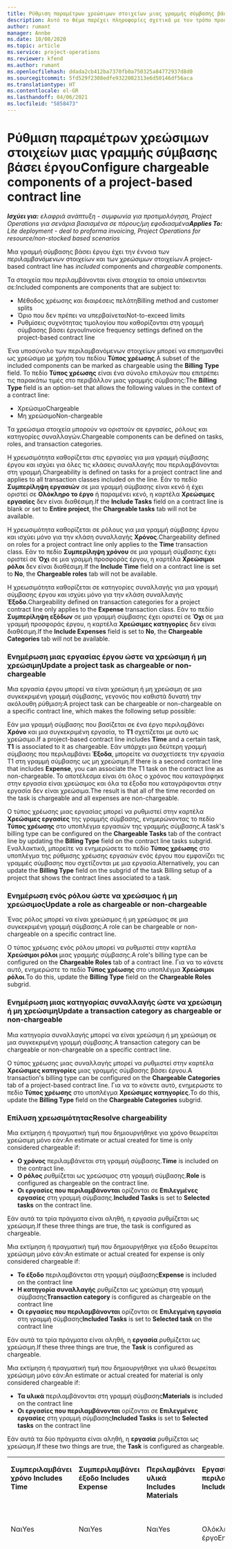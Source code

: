 ```yaml
---
title: Ρύθμιση παραμέτρων χρεώσιμων στοιχείων μιας γραμμής σύμβασης βάσει έργου
description: Αυτό το θέμα παρέχει πληροφορίες σχετικά με τον τρόπο προσθήκης χρεώσιμων στοιχείων σε γραμμές σύμβασης στο Project Operations.
author: rumant
manager: Annbe
ms.date: 10/08/2020
ms.topic: article
ms.service: project-operations
ms.reviewer: kfend
ms.author: rumant
ms.openlocfilehash: ddada2cb412ba7370fb0a750325a84772937d8d0
ms.sourcegitcommit: 5fd529f2308edfe9322082313e6d50146df56aca
ms.translationtype: HT
ms.contentlocale: el-GR
ms.lasthandoff: 04/06/2021
ms.locfileid: "5858473"
---
```

# <a name="configure-chargeable-components-of-a-project-based-contract-line"></a><span data-ttu-id="ee136-103">Ρύθμιση παραμέτρων χρεώσιμων στοιχείων μιας γραμμής σύμβασης βάσει έργου</span><span class="sxs-lookup"><span data-stu-id="ee136-103">Configure chargeable components of a project-based contract line</span></span>

<span data-ttu-id="ee136-104">_**Ισχύει για:** ελαφριά ανάπτυξη - συμφωνία για προτιμολόγηση, Project Operations για σενάρια βασισμένα σε πόρους/μη εφοδιασμένα_</span><span class="sxs-lookup"><span data-stu-id="ee136-104">_**Applies To:** Lite deployment - deal to proforma invoicing, Project Operations for resource/non-stocked based scenarios_</span></span>

<span data-ttu-id="ee136-105">Μια γραμμή σύμβασης βάσει έργου έχει την έννοια των *περιλαμβανόμενων* στοιχείων και των *χρεώσιμων* στοιχείων.</span><span class="sxs-lookup"><span data-stu-id="ee136-105">A project-based contract line has *included* components and *chargeable* components.</span></span>

<span data-ttu-id="ee136-106">Τα στοιχεία που περιλαμβάνονται είναι στοιχεία τα οποία υπόκεινται σε:</span><span class="sxs-lookup"><span data-stu-id="ee136-106">Included components are components that are subject to:</span></span>

  - <span data-ttu-id="ee136-107">Μέθοδος χρέωσης και διαιρέσεις πελάτη</span><span class="sxs-lookup"><span data-stu-id="ee136-107">Billing method and customer splits</span></span>
  - <span data-ttu-id="ee136-108">Όριο που δεν πρέπει να υπερβαίνεται</span><span class="sxs-lookup"><span data-stu-id="ee136-108">Not-to-exceed limits</span></span> 
  - <span data-ttu-id="ee136-109">Ρυθμίσεις συχνότητας τιμολογίου που καθορίζονται στη γραμμή σύμβασης βάσει έργου</span><span class="sxs-lookup"><span data-stu-id="ee136-109">Invoice frequency settings defined on the project-based contract line</span></span>

<span data-ttu-id="ee136-110">Ένα υποσύνολο των περιλαμβανόμενων στοιχείων μπορεί να επισημανθεί ως χρεώσιμο με χρήση του πεδίου **Τύπος χρέωσης**.</span><span class="sxs-lookup"><span data-stu-id="ee136-110">A subset of the included components can be marked as chargeable using the **Billing Type** field.</span></span> <span data-ttu-id="ee136-111">Το πεδίο **Τύπος χρέωσης** είναι ένα σύνολο επιλογών που επιτρέπει τις παρακάτω τιμές στο περιβάλλον μιας γραμμής σύμβασης:</span><span class="sxs-lookup"><span data-stu-id="ee136-111">The **Billing Type** field is an option-set that allows the following values in the context of a contract line:</span></span>

  - <span data-ttu-id="ee136-112">Χρεώσιμο</span><span class="sxs-lookup"><span data-stu-id="ee136-112">Chargeable</span></span>
  - <span data-ttu-id="ee136-113">Μη χρεώσιμο</span><span class="sxs-lookup"><span data-stu-id="ee136-113">Non-chargeable</span></span>

<span data-ttu-id="ee136-114">Τα χρεώσιμα στοιχεία μπορούν να οριστούν σε εργασίες, ρόλους και κατηγορίες συναλλαγών.</span><span class="sxs-lookup"><span data-stu-id="ee136-114">Chargeable components can be defined on tasks, roles, and transaction categories.</span></span>

<span data-ttu-id="ee136-115">Η χρεωσιμότητα καθορίζεται στις εργασίες για μια γραμμή σύμβασης έργου και ισχύει για όλες τις κλάσεις συναλλαγής που περιλαμβάνονται στη γραμμή.</span><span class="sxs-lookup"><span data-stu-id="ee136-115">Chargeability is defined on tasks for a project contract line and applies to all transaction classes included on the line.</span></span> <span data-ttu-id="ee136-116">Εάν το πεδίο **Συμπερίληψη εργασιών** σε μια γραμμή σύμβασης είναι κενό ή έχει οριστεί σε **Ολόκληρο το έργο** ή παραμένει κενό, η καρτέλα **Χρεώσιμες εργασίες** δεν είναι διαθέσιμη.</span><span class="sxs-lookup"><span data-stu-id="ee136-116">If the **Include Tasks** field on a contract line is blank or set to **Entire project**, the **Chargeable tasks** tab will not be available.</span></span>

<span data-ttu-id="ee136-117">Η χρεωσιμότητα καθορίζεται σε ρόλους για μια γραμμή σύμβασης έργου και ισχύει μόνο για την κλάση συναλλαγής **Χρόνος**.</span><span class="sxs-lookup"><span data-stu-id="ee136-117">Chargeability defined on roles for a project contract line only applies to the **Time** transaction class.</span></span> <span data-ttu-id="ee136-118">Εάν το πεδίο **Συμπερίληψη χρόνου** σε μια γραμμή σύμβασης έχει οριστεί σε **Όχι** σε μια γραμμή προσφοράς έργου, η καρτέλα **Χρεώσιμοι ρόλοι** δεν είναι διαθέσιμη.</span><span class="sxs-lookup"><span data-stu-id="ee136-118">If the **Include Time** field on a contract line is set to **No**, the **Chargeable roles** tab will not be available.</span></span>

<span data-ttu-id="ee136-119">Η χρεωσιμότητα καθορίζεται σε κατηγορίες συναλλαγής για μια γραμμή σύμβασης έργου και ισχύει μόνο για την κλάση συναλλαγής **Έξοδο**.</span><span class="sxs-lookup"><span data-stu-id="ee136-119">Chargeability defined on transaction categories for a project contract line only applies to the **Expense** transaction class.</span></span> <span data-ttu-id="ee136-120">Εάν το πεδίο **Συμπερίληψη εξόδων** σε μια γραμμή σύμβασης έχει οριστεί σε **Όχι** σε μια γραμμή προσφοράς έργου, η καρτέλα **Χρεώσιμες κατηγορίες** δεν είναι διαθέσιμη.</span><span class="sxs-lookup"><span data-stu-id="ee136-120">If the **Include Expenses** field is set to **No**, the **Chargeable Categories** tab will not be available.</span></span>

### <a name="update-a-project-task-as-chargeable-or-non-chargeable"></a><span data-ttu-id="ee136-121">Ενημέρωση μιας εργασίας έργου ώστε να χρεώσιμη ή μη χρεώσιμη</span><span class="sxs-lookup"><span data-stu-id="ee136-121">Update a project task as chargeable or non-chargeable</span></span>

<span data-ttu-id="ee136-122">Μια εργασία έργου μπορεί να είναι χρεώσιμη ή μη χρεώσιμη σε μια συγκεκριμένη γραμμή σύμβασης, γεγονός που καθιστά δυνατή την ακόλουθη ρύθμιση:</span><span class="sxs-lookup"><span data-stu-id="ee136-122">A project task can be chargeable or non-chargeable on a specific contract line, which makes the following setup possible:</span></span>

<span data-ttu-id="ee136-123">Εάν μια γραμμή σύμβασης που βασίζεται σε ένα έργο περιλαμβάνει **Χρόνο** και μια συγκεκριμένη εργασία, το **Τ1** σχετίζεται με αυτό ως χρεώσιμο.</span><span class="sxs-lookup"><span data-stu-id="ee136-123">If a project-based contract line includes **Time** and a certain task, **T1** is associated to it as chargeable.</span></span> <span data-ttu-id="ee136-124">Εάν υπάρχει μια δεύτερη γραμμή σύμβασης που περιλαμβάνει **Έξοδα**, μπορείτε να συσχετίσετε την εργασία Τ1 στη γραμμή σύμβασης ως μη χρεώσιμη.</span><span class="sxs-lookup"><span data-stu-id="ee136-124">If there is a second contract line that includes **Expense**, you can associate the T1 task on the contract line as non-chargeable.</span></span> <span data-ttu-id="ee136-125">Το αποτέλεσμα είναι ότι όλος ο χρόνος που καταγράφηκε στην εργασία είναι χρεώσιμος και όλα τα έξοδα που καταγράφονται στην εργασία δεν είναι χρεώσιμα.</span><span class="sxs-lookup"><span data-stu-id="ee136-125">The result is that all of the time recorded on the task is chargeable and all expenses are non-chargeable.</span></span>

<span data-ttu-id="ee136-126">Ο τύπος χρέωσης μιας εργασίας μπορεί να ρυθμιστεί στην καρτέλα **Χρεώσιμες εργασίες** της γραμμής σύμβασης, ενημερώνοντας το πεδίο **Τύπος χρέωσης** στο υποπλέγμα εργασιών της γραμμής σύμβασης.</span><span class="sxs-lookup"><span data-stu-id="ee136-126">A task's billing type can be configured on the **Chargeable Tasks** tab of the contract line by updating the **Billing Type** field on the contract line tasks subgrid.</span></span> <span data-ttu-id="ee136-127">Εναλλακτικά, μπορείτε να ενημερώσετε το πεδίο **Τύπος χρέωσης** στο υποπλέγμα της ρύθμισης χρέωσης εργασιών ενός έργου που εμφανίζει τις γραμμές σύμβασης που σχετίζονται με μια εργασία.</span><span class="sxs-lookup"><span data-stu-id="ee136-127">Alternatively, you can update the **Billing Type** field on the subgrid of the task Billing setup of a project that shows the contract lines associated to a task.</span></span>

### <a name="update-a-role-as-chargeable-or-non-chargeable"></a><span data-ttu-id="ee136-128">Ενημέρωση ενός ρόλου ώστε να χρεώσιμος ή μη χρεώσιμος</span><span class="sxs-lookup"><span data-stu-id="ee136-128">Update a role as chargeable or non-chargeable</span></span>

<span data-ttu-id="ee136-129">Ένας ρόλος μπορεί να είναι χρεώσιμος ή μη χρεώσιμος σε μια συγκεκριμένη γραμμή σύμβασης.</span><span class="sxs-lookup"><span data-stu-id="ee136-129">A role can be chargeable or non-chargeable on a specific contract line.</span></span>

<span data-ttu-id="ee136-130">Ο τύπος χρέωσης ενός ρόλου μπορεί να ρυθμιστεί στην καρτέλα **Χρεώσιμοι ρόλοι** μιας γραμμής σύμβασης.</span><span class="sxs-lookup"><span data-stu-id="ee136-130">A role's billing type can be configured on the **Chargeable Roles** tab of a contract line.</span></span> <span data-ttu-id="ee136-131">Για να το κάνετε αυτό, ενημερώστε το πεδίο **Τύπος χρέωσης** στο υποπλέγμα **Χρεώσιμοι ρόλοι**.</span><span class="sxs-lookup"><span data-stu-id="ee136-131">To do this, update the **Billing Type** field on the **Chargeable Roles** subgrid.</span></span>

### <a name="update-a-transaction-category-as-chargeable-or-non-chargeable"></a><span data-ttu-id="ee136-132">Ενημέρωση μιας κατηγορίας συναλλαγής ώστε να χρεώσιμη ή μη χρεώσιμη</span><span class="sxs-lookup"><span data-stu-id="ee136-132">Update a transaction category as chargeable or non-chargeable</span></span>

<span data-ttu-id="ee136-133">Μια κατηγορία συναλλαγής μπορεί να είναι χρεώσιμη ή μη χρεώσιμη σε μια συγκεκριμένη γραμμή σύμβασης.</span><span class="sxs-lookup"><span data-stu-id="ee136-133">A transaction category can be chargeable or non-chargeable on a specific contract line.</span></span>

<span data-ttu-id="ee136-134">Ο τύπος χρέωσης μιας συναλλαγής μπορεί να ρυθμιστεί στην καρτέλα **Χρεώσιμες κατηγορίες** μιας γραμμής σύμβασης βάσει έργου.</span><span class="sxs-lookup"><span data-stu-id="ee136-134">A transaction's billing type can be configured on the **Chargeable Categories** tab of a project-based contract line.</span></span> <span data-ttu-id="ee136-135">Για να το κάνετε αυτό, ενημερώστε το πεδίο **Τύπος χρέωσης** στο υποπλέγμα **Χρεώσιμες κατηγορίες**.</span><span class="sxs-lookup"><span data-stu-id="ee136-135">To do this, update the **Billing Type** field on the **Chargeable Categories** subgrid.</span></span>

### <a name="resolve-chargeability"></a><span data-ttu-id="ee136-136">Επίλυση χρεωσιμότητας</span><span class="sxs-lookup"><span data-stu-id="ee136-136">Resolve chargeability</span></span>

<span data-ttu-id="ee136-137">Μια εκτίμηση ή πραγματική τιμή που δημιουργήθηκε για χρόνο θεωρείται χρεώσιμη μόνο εάν:</span><span class="sxs-lookup"><span data-stu-id="ee136-137">An estimate or actual created for time is only considered chargeable if:</span></span>

   - <span data-ttu-id="ee136-138">**Ο χρόνος** περιλαμβάνεται στη γραμμή σύμβασης.</span><span class="sxs-lookup"><span data-stu-id="ee136-138">**Time** is included on the contract line.</span></span>
   - <span data-ttu-id="ee136-139">**Ο ρόλος** ρυθμίζεται ως χρεώσιμος στη γραμμή σύμβασης.</span><span class="sxs-lookup"><span data-stu-id="ee136-139">**Role** is configured as chargeable on the contract line.</span></span>
   - <span data-ttu-id="ee136-140">**Οι εργασίες που περιλαμβάνονται** ορίζονται σε **Επιλεγμένες εργασίες** στη γραμμή σύμβασης.</span><span class="sxs-lookup"><span data-stu-id="ee136-140">**Included Tasks** is set to **Selected tasks** on the contract line.</span></span>
 
 <span data-ttu-id="ee136-141">Εάν αυτά τα τρία πράγματα είναι αληθή, η εργασία ρυθμίζεται ως χρεώσιμη.</span><span class="sxs-lookup"><span data-stu-id="ee136-141">If these three things are true, the task is configured as chargeable.</span></span> 

<span data-ttu-id="ee136-142">Μια εκτίμηση ή πραγματική τιμή που δημιουργήθηκε για έξοδο θεωρείται χρεώσιμη μόνο εάν:</span><span class="sxs-lookup"><span data-stu-id="ee136-142">An estimate or actual created for expense is only considered chargeable if:</span></span>

   - <span data-ttu-id="ee136-143">**Το έξοδο** περιλαμβάνεται στη γραμμή σύμβασης</span><span class="sxs-lookup"><span data-stu-id="ee136-143">**Expense** is included on the contract line</span></span>
   - <span data-ttu-id="ee136-144">**Η κατηγορία συναλλαγής** ρυθμίζεται ως χρεώσιμη στη γραμμή σύμβασης</span><span class="sxs-lookup"><span data-stu-id="ee136-144">**Transaction category** is configured as chargeable on the contract line</span></span>
   - <span data-ttu-id="ee136-145">**Οι εργασίες που περιλαμβάνονται** ορίζονται σε **Επιλεγμένη εργασία** στη γραμμή σύμβασης</span><span class="sxs-lookup"><span data-stu-id="ee136-145">**Included Tasks** is set to **Selected task** on the contract line</span></span>
  
 <span data-ttu-id="ee136-146">Εάν αυτά τα τρία πράγματα είναι αληθή, η **εργασία** ρυθμίζεται ως χρεώσιμη.</span><span class="sxs-lookup"><span data-stu-id="ee136-146">If these three things are true, the **Task** is configured as chargeable.</span></span> 

<span data-ttu-id="ee136-147">Μια εκτίμηση ή πραγματική τιμή που δημιουργήθηκε για υλικό θεωρείται χρεώσιμη μόνο εάν:</span><span class="sxs-lookup"><span data-stu-id="ee136-147">An estimate or actual created for material is only considered chargeable if:</span></span>

   - <span data-ttu-id="ee136-148">**Τα υλικά** περιλαμβάνονται στη γραμμή σύμβασης</span><span class="sxs-lookup"><span data-stu-id="ee136-148">**Materials** is included on the contract line</span></span>
   - <span data-ttu-id="ee136-149">**Οι εργασίες που περιλαμβάνονται** ορίζονται σε **Επιλεγμένες εργασίες** στη γραμμή σύμβασης</span><span class="sxs-lookup"><span data-stu-id="ee136-149">**Included Tasks** is set to **Selected tasks** on the contract line</span></span>

<span data-ttu-id="ee136-150">Εάν αυτά τα δύο πράγματα είναι αληθή, η **εργασία** ρυθμίζεται ως χρεώσιμη.</span><span class="sxs-lookup"><span data-stu-id="ee136-150">If these two things are true, the **Task** is configured as chargeable.</span></span> 

<table border="0" cellspacing="0" cellpadding="0">
    <tbody>
        <tr>
            <td width="70" valign="top">
                <p><span data-ttu-id="ee136-151">
                    <strong>Συμπεριλαμβάνει χρόνο</strong>
                </span><span class="sxs-lookup"><span data-stu-id="ee136-151">
                    <strong>Includes Time</strong>
                </span></span></p>
            </td>
            <td width="78" valign="top">
                <p><span data-ttu-id="ee136-152">
                    <strong>Συμπεριλαμβάνει έξοδο</strong>
                    <strong></strong>
                </span><span class="sxs-lookup"><span data-stu-id="ee136-152">
                    <strong>Includes Expense</strong>
                    <strong></strong>
                </span></span></p>
            </td>
            <td width="63" valign="top">
                <p><span data-ttu-id="ee136-153">
                    <strong>Περιλαμβάνει υλικά</strong>
                    <strong></strong>
                </span><span class="sxs-lookup"><span data-stu-id="ee136-153">
                    <strong>Includes Materials</strong>
                    <strong></strong>
                </span></span></p>
            </td>
            <td width="75" valign="top">
                <p><span data-ttu-id="ee136-154">
                    <strong>Εργασίες που περιλαμβάνονται</strong>
                    <strong></strong>
                </span><span class="sxs-lookup"><span data-stu-id="ee136-154">
                    <strong>Included Tasks</strong>
                    <strong></strong>
                </span></span></p>
            </td>
            <td width="65" valign="top">
                <p><span data-ttu-id="ee136-155">
                    <strong>Ρόλος</strong>
                    <strong></strong>
                </span><span class="sxs-lookup"><span data-stu-id="ee136-155">
                    <strong>Role</strong>
                    <strong></strong>
                </span></span></p>
            </td>
            <td width="70" valign="top">
                <p><span data-ttu-id="ee136-156">
                    <strong>Κατηγορία</strong>
                    <strong></strong>
                </span><span class="sxs-lookup"><span data-stu-id="ee136-156">
                    <strong>Category</strong>
                    <strong></strong>
                </span></span></p>
            </td>
            <td width="65" valign="top">
                <p><span data-ttu-id="ee136-157">
                    <strong>Κλείσιμο εργασίας</strong>
                    <strong></strong>
                </span><span class="sxs-lookup"><span data-stu-id="ee136-157">
                    <strong>Task</strong>
                    <strong></strong>
                </span></span></p>
            </td>
            <td width="350" valign="top">
                <p><span data-ttu-id="ee136-158">
                    <strong>Επίδραση δυνατότητας χρέωσης</strong>
                </span><span class="sxs-lookup"><span data-stu-id="ee136-158">
                    <strong>Chargeability impact</strong>
                </span></span></p>
            </td>
        </tr>
        <tr>
            <td width="70" valign="top">
                <p>
<span data-ttu-id="ee136-159">Ναι</span><span class="sxs-lookup"><span data-stu-id="ee136-159">Yes</span></span> </p>
            </td>
            <td width="78" valign="top">
                <p>
<span data-ttu-id="ee136-160">Ναι</span><span class="sxs-lookup"><span data-stu-id="ee136-160">Yes</span></span> </p>
            </td>
            <td width="63" valign="top">
                <p>
<span data-ttu-id="ee136-161">Ναι</span><span class="sxs-lookup"><span data-stu-id="ee136-161">Yes</span></span> </p>
            </td>
            <td width="75" valign="top">
                <p>
<span data-ttu-id="ee136-162">Ολόκληρο το έργο</span><span class="sxs-lookup"><span data-stu-id="ee136-162">Entire Project</span></span> </p>
            </td>
            <td width="65" valign="top">
                <p>
<span data-ttu-id="ee136-163">Χρεώσιμο</span><span class="sxs-lookup"><span data-stu-id="ee136-163">Chargeable</span></span> </p>
            </td>
            <td width="70" valign="top">
                <p>
<span data-ttu-id="ee136-164">Χρεώσιμο</span><span class="sxs-lookup"><span data-stu-id="ee136-164">Chargeable</span></span> </p>
            </td>
            <td width="65" valign="top">
                <p>
<span data-ttu-id="ee136-165">Δεν μπορεί να οριστεί</span><span class="sxs-lookup"><span data-stu-id="ee136-165">Can't be set</span></span> </p>
            </td>
            <td width="350" valign="top">
                <p>
<span data-ttu-id="ee136-166">Τιμολόγηση σε μια πραγματική τιμή χρόνου: <strong>Χρεώσιμη</strong>
                </span><span class="sxs-lookup"><span data-stu-id="ee136-166">Billing on a time actual: <strong>Chargeable</strong>
                </span></span></p>
                <p>
<span data-ttu-id="ee136-167">Τύπος τιμολόγησης σε πραγματική τιμή εξόδου: <strong>Χρεώσιμη</strong>
                </span><span class="sxs-lookup"><span data-stu-id="ee136-167">Billing type on expense actual: <strong>Chargeable</strong>
                </span></span></p>
                <p>
<span data-ttu-id="ee136-168">Τύπος τιμολόγησης σε πραγματική τιμή υλικού: <strong>Χρεώσιμη</strong>
                </span><span class="sxs-lookup"><span data-stu-id="ee136-168">Billing type on material actual: <strong>Chargeable</strong>
                </span></span></p>
            </td>
        </tr>
        <tr>
            <td width="70" valign="top">
                <p>
<span data-ttu-id="ee136-169">Ναι</span><span class="sxs-lookup"><span data-stu-id="ee136-169">Yes</span></span> </p>
            </td>
            <td width="78" valign="top">
                <p>
<span data-ttu-id="ee136-170">Ναι</span><span class="sxs-lookup"><span data-stu-id="ee136-170">Yes</span></span> </p>
            </td>
            <td width="63" valign="top">
                <p>
<span data-ttu-id="ee136-171">Ναι</span><span class="sxs-lookup"><span data-stu-id="ee136-171">Yes</span></span> </p>
            </td>
            <td width="75" valign="top">
                <p>
<span data-ttu-id="ee136-172">Επιλεγμένες εργασίες μόνο</span><span class="sxs-lookup"><span data-stu-id="ee136-172">Selected tasks only</span></span> </p>
            </td>
            <td width="65" valign="top">
                <p>
<span data-ttu-id="ee136-173">Χρεώσιμο</span><span class="sxs-lookup"><span data-stu-id="ee136-173">Chargeable</span></span> </p>
            </td>
            <td width="70" valign="top">
                <p>
<span data-ttu-id="ee136-174">Χρεώσιμο</span><span class="sxs-lookup"><span data-stu-id="ee136-174">Chargeable</span></span> </p>
            </td>
            <td width="65" valign="top">
                <p>
<span data-ttu-id="ee136-175">Χρεώσιμο</span><span class="sxs-lookup"><span data-stu-id="ee136-175">Chargeable</span></span> </p>
            </td>
            <td width="350" valign="top">
                <p>
<span data-ttu-id="ee136-176">Τιμολόγηση σε μια πραγματική τιμή χρόνου: <strong>Χρεώσιμη</strong>
                </span><span class="sxs-lookup"><span data-stu-id="ee136-176">Billing on a time actual: <strong>Chargeable</strong>
                </span></span></p>
                <p>
<span data-ttu-id="ee136-177">Τύπος τιμολόγησης σε πραγματική τιμή εξόδου: <strong>Χρεώσιμη</strong>
                </span><span class="sxs-lookup"><span data-stu-id="ee136-177">Billing type on expense actual: <strong>Chargeable</strong>
                </span></span></p>
                <p>
<span data-ttu-id="ee136-178">Τύπος τιμολόγησης σε πραγματική τιμή υλικού: <strong>Χρεώσιμη</strong>
                </span><span class="sxs-lookup"><span data-stu-id="ee136-178">Billing type on material actual: <strong>Chargeable</strong>
                </span></span></p>
            </td>
        </tr>
        <tr>
            <td width="70" valign="top">
                <p>
<span data-ttu-id="ee136-179">Ναι</span><span class="sxs-lookup"><span data-stu-id="ee136-179">Yes</span></span> </p>
            </td>
            <td width="78" valign="top">
                <p>
<span data-ttu-id="ee136-180">Ναι</span><span class="sxs-lookup"><span data-stu-id="ee136-180">Yes</span></span> </p>
            </td>
            <td width="63" valign="top">
                <p>
<span data-ttu-id="ee136-181">Ναι</span><span class="sxs-lookup"><span data-stu-id="ee136-181">Yes</span></span> </p>
            </td>
            <td width="75" valign="top">
                <p>
<span data-ttu-id="ee136-182">Επιλεγμένες εργασίες μόνο</span><span class="sxs-lookup"><span data-stu-id="ee136-182">Selected tasks only</span></span> </p>
            </td>
            <td width="65" valign="top">
                <p><span data-ttu-id="ee136-183">
                    <strong>Μη χρεώσιμο</strong>
                </span><span class="sxs-lookup"><span data-stu-id="ee136-183">
                    <strong>Non - Chargeable</strong>
                </span></span></p>
            </td>
            <td width="70" valign="top">
                <p>
<span data-ttu-id="ee136-184">Χρεώσιμο</span><span class="sxs-lookup"><span data-stu-id="ee136-184">Chargeable</span></span> </p>
            </td>
            <td width="65" valign="top">
                <p>
<span data-ttu-id="ee136-185">Χρεώσιμο</span><span class="sxs-lookup"><span data-stu-id="ee136-185">Chargeable</span></span> </p>
            </td>
            <td width="350" valign="top">
                <p>
<span data-ttu-id="ee136-186">Τιμολόγηση σε πραγματική τιμή χρόνου: <strong>Μη χρεώσιμη</strong>
                </span><span class="sxs-lookup"><span data-stu-id="ee136-186">Billing on a time actual: <strong>Non-Chargeable</strong>
                </span></span></p>
                <p>
<span data-ttu-id="ee136-187">Τύπος χρέωσης με πραγματική δαπάνη: Χρεώσιμο</span><span class="sxs-lookup"><span data-stu-id="ee136-187">Billing type on expense actual: Chargeable</span></span> </p>
                <p>
<span data-ttu-id="ee136-188">Τύπος τιμολόγησης σε πραγματική τιμή υλικού: Χρεώσιμη</span><span class="sxs-lookup"><span data-stu-id="ee136-188">Billing type on material actual: Chargeable</span></span> </p>
            </td>
        </tr>
        <tr>
            <td width="70" valign="top">
                <p>
<span data-ttu-id="ee136-189">Ναι</span><span class="sxs-lookup"><span data-stu-id="ee136-189">Yes</span></span> </p>
            </td>
            <td width="78" valign="top">
                <p>
<span data-ttu-id="ee136-190">Ναι</span><span class="sxs-lookup"><span data-stu-id="ee136-190">Yes</span></span> </p>
            </td>
            <td width="63" valign="top">
                <p>
<span data-ttu-id="ee136-191">Ναι</span><span class="sxs-lookup"><span data-stu-id="ee136-191">Yes</span></span> </p>
            </td>
            <td width="75" valign="top">
                <p>
<span data-ttu-id="ee136-192">Επιλεγμένες εργασίες μόνο</span><span class="sxs-lookup"><span data-stu-id="ee136-192">Selected tasks only</span></span> </p>
            </td>
            <td width="65" valign="top">
                <p>
<span data-ttu-id="ee136-193">Χρεώσιμο</span><span class="sxs-lookup"><span data-stu-id="ee136-193">Chargeable</span></span> </p>
            </td>
            <td width="70" valign="top">
                <p>
<span data-ttu-id="ee136-194">Χρεώσιμο</span><span class="sxs-lookup"><span data-stu-id="ee136-194">Chargeable</span></span> </p>
            </td>
            <td width="65" valign="top">
                <p><span data-ttu-id="ee136-195">
                    <strong>Μη χρεώσιμο</strong>
                </span><span class="sxs-lookup"><span data-stu-id="ee136-195">
                    <strong>Non-Chargeable</strong>
                </span></span></p>
            </td>
            <td width="350" valign="top">
                <p>
<span data-ttu-id="ee136-196">Τιμολόγηση σε πραγματική τιμή χρόνου: <strong>Μη χρεώσιμη</strong>
                </span><span class="sxs-lookup"><span data-stu-id="ee136-196">Billing on a time actual: <strong>Non-Chargeable</strong>
                </span></span></p>
                <p>
<span data-ttu-id="ee136-197">Τύπος τιμολόγησης σε πραγματική τιμή εξόδου: <strong>Μη χρεώσιμη</strong>
                </span><span class="sxs-lookup"><span data-stu-id="ee136-197">Billing type on expense actual: <strong>Non-Chargeable</strong>
                </span></span></p>
                <p>
<span data-ttu-id="ee136-198">Τύπος τιμολόγησης σε πραγματική τιμή υλικού: <strong>Μη χρεώσιμη</strong>
                </span><span class="sxs-lookup"><span data-stu-id="ee136-198">Billing type on material actual: <strong>Non-Chargeable</strong>
                </span></span></p>
            </td>
        </tr>
        <tr>
            <td width="70" valign="top">
                <p>
<span data-ttu-id="ee136-199">Ναι</span><span class="sxs-lookup"><span data-stu-id="ee136-199">Yes</span></span> </p>
            </td>
            <td width="78" valign="top">
                <p>
<span data-ttu-id="ee136-200">Ναι</span><span class="sxs-lookup"><span data-stu-id="ee136-200">Yes</span></span> </p>
            </td>
            <td width="63" valign="top">
                <p>
<span data-ttu-id="ee136-201">Ναι</span><span class="sxs-lookup"><span data-stu-id="ee136-201">Yes</span></span> </p>
            </td>
            <td width="75" valign="top">
                <p>
<span data-ttu-id="ee136-202">Επιλεγμένες εργασίες μόνο</span><span class="sxs-lookup"><span data-stu-id="ee136-202">Selected tasks only</span></span> </p>
            </td>
            <td width="65" valign="top">
                <p><span data-ttu-id="ee136-203">
                    <strong>Μη χρεώσιμο</strong>
                </span><span class="sxs-lookup"><span data-stu-id="ee136-203">
                    <strong>Non-Chargeable</strong>
                </span></span></p>
            </td>
            <td width="70" valign="top">
                <p>
<span data-ttu-id="ee136-204">Χρεώσιμο</span><span class="sxs-lookup"><span data-stu-id="ee136-204">Chargeable</span></span> </p>
            </td>
            <td width="65" valign="top">
                <p><span data-ttu-id="ee136-205">
                    <strong>Μη χρεώσιμο</strong>
                </span><span class="sxs-lookup"><span data-stu-id="ee136-205">
                    <strong>Non- Chargeable</strong>
                </span></span></p>
            </td>
            <td width="350" valign="top">
                <p>
<span data-ttu-id="ee136-206">Τιμολόγηση σε πραγματική τιμή χρόνου: <strong>Μη χρεώσιμη</strong>
                </span><span class="sxs-lookup"><span data-stu-id="ee136-206">Billing on a time actual: <strong>Non-Chargeable</strong>
                </span></span></p>
                <p>
<span data-ttu-id="ee136-207">Τύπος τιμολόγησης σε πραγματική τιμή εξόδου: <strong>Μη χρεώσιμη</strong>
                </span><span class="sxs-lookup"><span data-stu-id="ee136-207">Billing type on expense actual: <strong>Non-Chargeable</strong>
                </span></span></p>
                <p>
<span data-ttu-id="ee136-208">Τύπος τιμολόγησης σε πραγματική τιμή υλικού: <strong>Μη χρεώσιμη</strong>
                </span><span class="sxs-lookup"><span data-stu-id="ee136-208">Billing type on material actual: <strong> Non-Chargeable</strong>
                </span></span></p>
            </td>
        </tr>
        <tr>
            <td width="70" valign="top">
                <p>
<span data-ttu-id="ee136-209">Ναι</span><span class="sxs-lookup"><span data-stu-id="ee136-209">Yes</span></span> </p>
            </td>
            <td width="78" valign="top">
                <p>
<span data-ttu-id="ee136-210">Ναι</span><span class="sxs-lookup"><span data-stu-id="ee136-210">Yes</span></span> </p>
            </td>
            <td width="63" valign="top">
                <p>
<span data-ttu-id="ee136-211">Ναι</span><span class="sxs-lookup"><span data-stu-id="ee136-211">Yes</span></span> </p>
            </td>
            <td width="75" valign="top">
                <p>
<span data-ttu-id="ee136-212">Επιλεγμένες εργασίες μόνο</span><span class="sxs-lookup"><span data-stu-id="ee136-212">Selected tasks only</span></span> </p>
            </td>
            <td width="65" valign="top">
                <p><span data-ttu-id="ee136-213">
                    <strong>Μη χρεώσιμο</strong>
                </span><span class="sxs-lookup"><span data-stu-id="ee136-213">
                    <strong>Non-Chargeable</strong>
                </span></span></p>
            </td>
            <td width="70" valign="top">
                <p><span data-ttu-id="ee136-214">
                    <strong>Μη χρεώσιμο</strong>
                </span><span class="sxs-lookup"><span data-stu-id="ee136-214">
                    <strong>Non-Chargeable</strong>
                </span></span></p>
            </td>
            <td width="65" valign="top">
                <p>
<span data-ttu-id="ee136-215">Χρεώσιμο</span><span class="sxs-lookup"><span data-stu-id="ee136-215">Chargeable</span></span> </p>
            </td>
            <td width="350" valign="top">
                <p>
<span data-ttu-id="ee136-216">Τιμολόγηση σε πραγματική τιμή χρόνου: <strong>Μη χρεώσιμη</strong>
                </span><span class="sxs-lookup"><span data-stu-id="ee136-216">Billing on a time actual: <strong>Non-Chargeable</strong>
                </span></span></p>
                <p>
<span data-ttu-id="ee136-217">Τύπος τιμολόγησης σε πραγματική τιμή εξόδου: <strong> Μη χρεώσιμη</strong>
                </span><span class="sxs-lookup"><span data-stu-id="ee136-217">Billing type on expense actual: <strong> Non-Chargeable</strong>
                </span></span></p>
                <p>
<span data-ttu-id="ee136-218">Τύπος τιμολόγησης σε πραγματική τιμή υλικού: Χρεώσιμη</span><span class="sxs-lookup"><span data-stu-id="ee136-218">Billing type on material actual: Chargeable</span></span> </p>
            </td>
        </tr>
        <tr>
            <td width="70" valign="top">
                <p><span data-ttu-id="ee136-219">
                    <strong>No</strong>
                </span><span class="sxs-lookup"><span data-stu-id="ee136-219">
                    <strong>No</strong>
                </span></span></p>
            </td>
            <td width="78" valign="top">
                <p>
<span data-ttu-id="ee136-220">Ναι</span><span class="sxs-lookup"><span data-stu-id="ee136-220">Yes</span></span> </p>
            </td>
            <td width="63" valign="top">
                <p>
<span data-ttu-id="ee136-221">Ναι</span><span class="sxs-lookup"><span data-stu-id="ee136-221">Yes</span></span> </p>
            </td>
            <td width="75" valign="top">
                <p>
<span data-ttu-id="ee136-222">Ολόκληρο το έργο</span><span class="sxs-lookup"><span data-stu-id="ee136-222">Entire Project</span></span> </p>
            </td>
            <td width="65" valign="top">
                <p>
<span data-ttu-id="ee136-223">Δεν μπορεί να οριστεί</span><span class="sxs-lookup"><span data-stu-id="ee136-223">Can't be set</span></span> </p>
            </td>
            <td width="70" valign="top">
                <p><span data-ttu-id="ee136-224">
                    <strong>Χρεώσιμο</strong>
                </span><span class="sxs-lookup"><span data-stu-id="ee136-224">
                    <strong>Chargeable</strong>
                </span></span></p>
            </td>
            <td width="65" valign="top">
                <p>
<span data-ttu-id="ee136-225">Δεν μπορεί να οριστεί</span><span class="sxs-lookup"><span data-stu-id="ee136-225">Can't be set</span></span> </p>
            </td>
            <td width="350" valign="top">
                <p>
<span data-ttu-id="ee136-226">Τιμολόγηση σε πραγματική τιμή χρόνου: <strong>Μη διαθέσιμο</strong>
                </span><span class="sxs-lookup"><span data-stu-id="ee136-226">Billing on a time actual: <strong>Not available</strong>
                </span></span></p>
                <p>
<span data-ttu-id="ee136-227">Τύπος χρέωσης με πραγματική δαπάνη: Χρεώσιμο</span><span class="sxs-lookup"><span data-stu-id="ee136-227">Billing type on expense actual: Chargeable</span></span> </p>
                <p>
<span data-ttu-id="ee136-228">Τύπος τιμολόγησης σε πραγματική τιμή υλικού: Χρεώσιμη</span><span class="sxs-lookup"><span data-stu-id="ee136-228">Billing type on material actual: Chargeable</span></span> </p>
            </td>
        </tr>
        <tr>
            <td width="70" valign="top">
                <p><span data-ttu-id="ee136-229">
                    <strong>No</strong>
                </span><span class="sxs-lookup"><span data-stu-id="ee136-229">
                    <strong>No</strong>
                </span></span></p>
            </td>
            <td width="78" valign="top">
                <p>
<span data-ttu-id="ee136-230">Ναι</span><span class="sxs-lookup"><span data-stu-id="ee136-230">Yes</span></span> </p>
            </td>
            <td width="63" valign="top">
                <p>
<span data-ttu-id="ee136-231">Ναι</span><span class="sxs-lookup"><span data-stu-id="ee136-231">Yes</span></span> </p>
            </td>
            <td width="75" valign="top">
                <p>
<span data-ttu-id="ee136-232">Ολόκληρο το έργο</span><span class="sxs-lookup"><span data-stu-id="ee136-232">Entire Project</span></span> </p>
            </td>
            <td width="65" valign="top">
                <p>
<span data-ttu-id="ee136-233">Δεν μπορεί να οριστεί</span><span class="sxs-lookup"><span data-stu-id="ee136-233">Can't be set</span></span> </p>
            </td>
            <td width="70" valign="top">
                <p><span data-ttu-id="ee136-234">
                    <strong>Μη χρεώσιμο</strong>
                </span><span class="sxs-lookup"><span data-stu-id="ee136-234">
                    <strong>Non-Chargeable</strong>
                </span></span></p>
            </td>
            <td width="65" valign="top">
                <p>
<span data-ttu-id="ee136-235">Δεν μπορεί να οριστεί</span><span class="sxs-lookup"><span data-stu-id="ee136-235">Can't be set</span></span> </p>
            </td>
            <td width="350" valign="top">
                <p>
<span data-ttu-id="ee136-236">Τιμολόγηση σε πραγματική τιμή χρόνου: <strong>Μη διαθέσιμο</strong>
                </span><span class="sxs-lookup"><span data-stu-id="ee136-236">Billing on a time actual: <strong>Not available</strong>
                </span></span></p>
                <p>
<span data-ttu-id="ee136-237">Τύπος τιμολόγησης σε πραγματική τιμή εξόδου: <strong> Μη χρεώσιμη</strong>
                </span><span class="sxs-lookup"><span data-stu-id="ee136-237">Billing type on expense actual: <strong> Non-chargeable</strong>
                </span></span></p>
                <p>
<span data-ttu-id="ee136-238">Τύπος τιμολόγησης σε πραγματική τιμή υλικού: Χρεώσιμη</span><span class="sxs-lookup"><span data-stu-id="ee136-238">Billing type on material actual: Chargeable</span></span> </p>
            </td>
        </tr>
        <tr>
            <td width="70" valign="top">
                <p>
<span data-ttu-id="ee136-239">Ναι</span><span class="sxs-lookup"><span data-stu-id="ee136-239">Yes</span></span> </p>
            </td>
            <td width="78" valign="top">
                <p><span data-ttu-id="ee136-240">
                    <strong>No</strong>
                </span><span class="sxs-lookup"><span data-stu-id="ee136-240">
                    <strong>No</strong>
                </span></span></p>
            </td>
            <td width="63" valign="top">
                <p>
<span data-ttu-id="ee136-241">Ναι</span><span class="sxs-lookup"><span data-stu-id="ee136-241">Yes</span></span> </p>
            </td>
            <td width="75" valign="top">
                <p>
<span data-ttu-id="ee136-242">Ολόκληρο το έργο</span><span class="sxs-lookup"><span data-stu-id="ee136-242">Entire Project</span></span> </p>
            </td>
            <td width="65" valign="top">
                <p>
<span data-ttu-id="ee136-243">Χρεώσιμο</span><span class="sxs-lookup"><span data-stu-id="ee136-243">Chargeable</span></span> </p>
            </td>
            <td width="70" valign="top">
                <p>
<span data-ttu-id="ee136-244">Δεν μπορεί να οριστεί</span><span class="sxs-lookup"><span data-stu-id="ee136-244">Can't be set</span></span> </p>
            </td>
            <td width="65" valign="top">
                <p>
<span data-ttu-id="ee136-245">Δεν μπορεί να οριστεί</span><span class="sxs-lookup"><span data-stu-id="ee136-245">Can't be set</span></span> </p>
            </td>
            <td width="350" valign="top">
                <p>
<span data-ttu-id="ee136-246">Τιμολόγηση σε ένα πραγματικό χρόνο: Χρεώσιμο</span><span class="sxs-lookup"><span data-stu-id="ee136-246">Billing on a time actual: Chargeable</span></span> </p>
                <p>
<span data-ttu-id="ee136-247">Τύπος τιμολόγησης σε πραγματική τιμή εξόδου:<strong> Μη διαθέσιμο</strong>
                </span><span class="sxs-lookup"><span data-stu-id="ee136-247">Billing type on expense actual:<strong> Not available</strong>
                </span></span></p>
                <p>
<span data-ttu-id="ee136-248">Τύπος τιμολόγησης σε πραγματική τιμή υλικού: Χρεώσιμη</span><span class="sxs-lookup"><span data-stu-id="ee136-248">Billing type on material actual: Chargeable</span></span> </p>
            </td>
        </tr>
        <tr>
            <td width="70" valign="top">
                <p>
<span data-ttu-id="ee136-249">Ναι</span><span class="sxs-lookup"><span data-stu-id="ee136-249">Yes</span></span> </p>
            </td>
            <td width="78" valign="top">
                <p><span data-ttu-id="ee136-250">
                    <strong>No</strong>
                </span><span class="sxs-lookup"><span data-stu-id="ee136-250">
                    <strong>No</strong>
                </span></span></p>
            </td>
            <td width="63" valign="top">
                <p>
<span data-ttu-id="ee136-251">Ναι</span><span class="sxs-lookup"><span data-stu-id="ee136-251">Yes</span></span> </p>
            </td>
            <td width="75" valign="top">
                <p>
<span data-ttu-id="ee136-252">Ολόκληρο το έργο</span><span class="sxs-lookup"><span data-stu-id="ee136-252">Entire Project</span></span> </p>
            </td>
            <td width="65" valign="top">
                <p><span data-ttu-id="ee136-253">
                    <strong>Μη χρεώσιμο</strong>
                </span><span class="sxs-lookup"><span data-stu-id="ee136-253">
                    <strong>Non-Chargeable</strong>
                </span></span></p>
            </td>
            <td width="70" valign="top">
                <p>
<span data-ttu-id="ee136-254">Δεν μπορεί να οριστεί</span><span class="sxs-lookup"><span data-stu-id="ee136-254">Can't be set</span></span> </p>
            </td>
            <td width="65" valign="top">
                <p>
<span data-ttu-id="ee136-255">Δεν μπορεί να οριστεί</span><span class="sxs-lookup"><span data-stu-id="ee136-255">Can't be set</span></span> </p>
            </td>
            <td width="350" valign="top">
                <p>
<span data-ttu-id="ee136-256">Τιμολόγηση σε πραγματική τιμή χρόνου: <strong>Μη χρεώσιμη</strong>
                </span><span class="sxs-lookup"><span data-stu-id="ee136-256">Billing on a time actual: <strong>Non-chargeable </strong>
                </span></span></p>
                <p>
<span data-ttu-id="ee136-257">Τύπος τιμολόγησης σε πραγματική τιμή εξόδου:<strong> Μη διαθέσιμο</strong>
                </span><span class="sxs-lookup"><span data-stu-id="ee136-257">Billing type on expense actual:<strong> Not available</strong>
                </span></span></p>
                <p>
<span data-ttu-id="ee136-258">Τύπος τιμολόγησης σε πραγματική τιμή υλικού: Χρεώσιμη</span><span class="sxs-lookup"><span data-stu-id="ee136-258">Billing type on material actual: Chargeable</span></span> </p>
            </td>
        </tr>
        <tr>
            <td width="70" valign="top">
                <p>
<span data-ttu-id="ee136-259">Ναι</span><span class="sxs-lookup"><span data-stu-id="ee136-259">Yes</span></span> </p>
            </td>
            <td width="78" valign="top">
                <p>
<span data-ttu-id="ee136-260">Ναι</span><span class="sxs-lookup"><span data-stu-id="ee136-260">Yes</span></span> </p>
            </td>
            <td width="63" valign="top">
                <p><span data-ttu-id="ee136-261">
                    <strong>No</strong>
                </span><span class="sxs-lookup"><span data-stu-id="ee136-261">
                    <strong>No</strong>
                </span></span></p>
            </td>
            <td width="75" valign="top">
                <p>
<span data-ttu-id="ee136-262">Ολόκληρο το έργο</span><span class="sxs-lookup"><span data-stu-id="ee136-262">Entire Project</span></span> </p>
            </td>
            <td width="65" valign="top">
                <p>
<span data-ttu-id="ee136-263">Χρεώσιμο</span><span class="sxs-lookup"><span data-stu-id="ee136-263">Chargeable</span></span> </p>
            </td>
            <td width="70" valign="top">
                <p>
<span data-ttu-id="ee136-264">Χρεώσιμο</span><span class="sxs-lookup"><span data-stu-id="ee136-264">Chargeable</span></span> </p>
            </td>
            <td width="65" valign="top">
                <p>
<span data-ttu-id="ee136-265">Δεν μπορεί να οριστεί</span><span class="sxs-lookup"><span data-stu-id="ee136-265">Can't be set</span></span> </p>
            </td>
            <td width="350" valign="top">
                <p>
<span data-ttu-id="ee136-266">Τιμολόγηση σε ένα πραγματικό χρόνο: Χρεώσιμο</span><span class="sxs-lookup"><span data-stu-id="ee136-266">Billing on a time actual: Chargeable</span></span> </p>
                <p>
<span data-ttu-id="ee136-267">Τύπος χρέωσης με πραγματική δαπάνη: Χρεώσιμο</span><span class="sxs-lookup"><span data-stu-id="ee136-267">Billing type on expense actual: Chargeable</span></span> </p>
                <p>
<span data-ttu-id="ee136-268">Τύπος τιμολόγησης σε πραγματική τιμή υλικού:<strong> Μη διαθέσιμο</strong>
                </span><span class="sxs-lookup"><span data-stu-id="ee136-268">Billing type on material actual: <strong> Not available</strong>
                </span></span></p>
            </td>
        </tr>
        <tr>
            <td width="70" valign="top">
                <p>
<span data-ttu-id="ee136-269">Ναι</span><span class="sxs-lookup"><span data-stu-id="ee136-269">Yes</span></span> </p>
            </td>
            <td width="78" valign="top">
                <p>
<span data-ttu-id="ee136-270">Ναι</span><span class="sxs-lookup"><span data-stu-id="ee136-270">Yes</span></span> </p>
            </td>
            <td width="63" valign="top">
                <p><span data-ttu-id="ee136-271">
                    <strong>No</strong>
                </span><span class="sxs-lookup"><span data-stu-id="ee136-271">
                    <strong>No</strong>
                </span></span></p>
            </td>
            <td width="75" valign="top">
                <p>
<span data-ttu-id="ee136-272">Ολόκληρο το έργο</span><span class="sxs-lookup"><span data-stu-id="ee136-272">Entire Project</span></span> </p>
            </td>
            <td width="65" valign="top">
                <p><span data-ttu-id="ee136-273">
                    <strong>Μη χρεώσιμο</strong>
                </span><span class="sxs-lookup"><span data-stu-id="ee136-273">
                    <strong>Non-Chargeable</strong>
                </span></span></p>
            </td>
            <td width="70" valign="top">
                <p><span data-ttu-id="ee136-274">
                    <strong>Μη χρεώσιμο</strong>
                </span><span class="sxs-lookup"><span data-stu-id="ee136-274">
                    <strong>Non-chargeable</strong>
                </span></span></p>
            </td>
            <td width="65" valign="top">
                <p>
<span data-ttu-id="ee136-275">Δεν μπορεί να οριστεί</span><span class="sxs-lookup"><span data-stu-id="ee136-275">Can't be set</span></span> </p>
            </td>
            <td width="350" valign="top">
                <p>
<span data-ttu-id="ee136-276">Τιμολόγηση σε πραγματική τιμή χρόνου: <strong>Μη χρεώσιμη</strong>
                </span><span class="sxs-lookup"><span data-stu-id="ee136-276">Billing on a time actual: <strong>Non-chargeable </strong>
                </span></span></p>
                <p>
<span data-ttu-id="ee136-277">Τύπος τιμολόγησης σε πραγματική τιμή εξόδου:<strong> Μη χρεώσιμη </strong>
                </span><span class="sxs-lookup"><span data-stu-id="ee136-277">Billing type on expense actual:<strong> Non-chargeable </strong>
                </span></span></p>
                <p>
<span data-ttu-id="ee136-278">Τύπος τιμολόγησης σε πραγματική τιμή υλικού:<strong> Μη διαθέσιμο</strong>
                </span><span class="sxs-lookup"><span data-stu-id="ee136-278">Billing type on material actual:<strong> Not available</strong>
                </span></span></p>
            </td>
        </tr>
    </tbody>
</table>





[!INCLUDE[footer-include](../../includes/footer-banner.md)]
